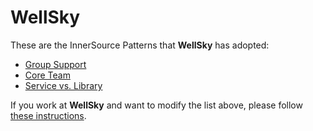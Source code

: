 # WellSky

These are the InnerSource Patterns that **WellSky** has adopted:

* [Group Support](../patterns/2-structured/group-support.md)
* [Core Team](../patterns/2-structured/core-team.md)
* [Service vs. Library](../patterns/2-structured/service-vs-library.md)

If you work at **WellSky** and want to modify the list above, please follow [these instructions](./README.md).
